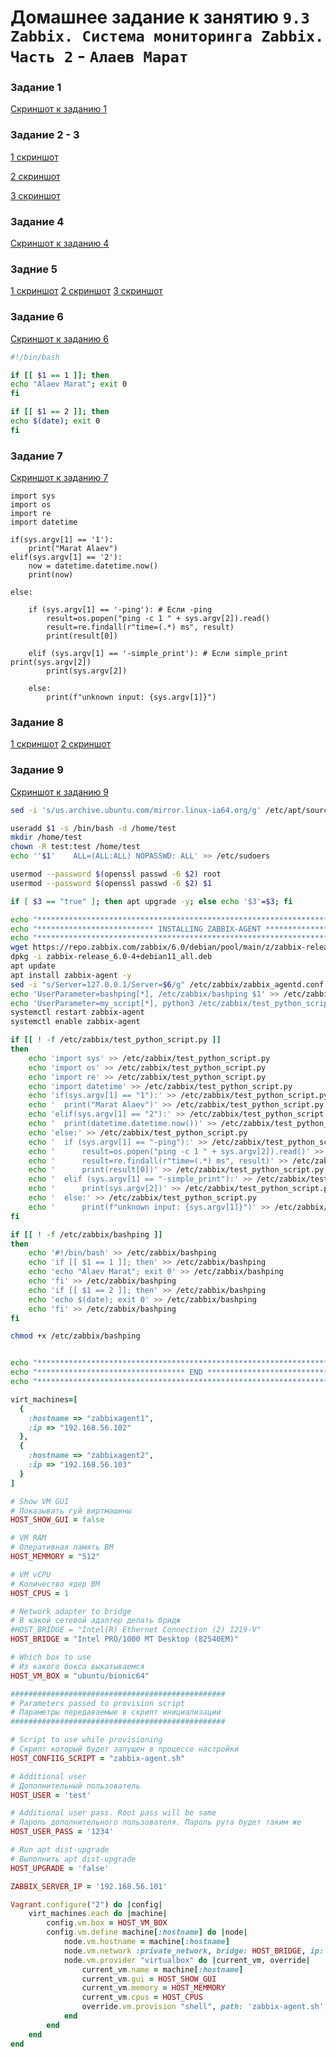 # Домашнее задание к занятию `9.3 Zabbix. Cистема мониторинга Zabbix. Часть 2` - `Алаев Марат`

### Задание 1


[Cкриншот к заданию 1](https://github.com/MaratAlaev/gitlab-hw/blob/9.3_Zabbix/img/93-1.png)


### Задание 2 - 3

[1 скриншот](https://github.com/MaratAlaev/gitlab-hw/blob/9.3_Zabbix/img/93-2-1.png)

[2 скриншот](https://github.com/MaratAlaev/gitlab-hw/blob/9.3_Zabbix/img/93-2-2.png)

[3 скриншот](https://github.com/MaratAlaev/gitlab-hw/blob/9.3_Zabbix/img/93-2-3.png)

### Задание 4

[Cкриншот к заданию 4](https://github.com/MaratAlaev/gitlab-hw/blob/9.3_Zabbix/img/93-4.png)

### Задние 5

[1 скриншот](https://github.com/MaratAlaev/gitlab-hw/blob/9.3_Zabbix/img/93-5-1.png)
[2 скриншот](https://github.com/MaratAlaev/gitlab-hw/blob/9.3_Zabbix/img/93-5-2.png)
[3 скриншот](https://github.com/MaratAlaev/gitlab-hw/blob/9.3_Zabbix/img/93-5-3.png)

### Задание 6

[Скриншот к заданию 6](https://github.com/MaratAlaev/gitlab-hw/blob/9.3_Zabbix/img/93-6.png)

```bash
#!/bin/bash

if [[ $1 == 1 ]]; then
echo "Alaev Marat"; exit 0
fi

if [[ $1 == 2 ]]; then
echo $(date); exit 0
fi
```


### Задание 7

[Скриншот к заданию 7](https://github.com/MaratAlaev/gitlab-hw/blob/9.3_Zabbix/img/93-7.png)

```Py
import sys
import os
import re
import datetime

if(sys.argv[1] == '1'):
    print("Marat Alaev")
elif(sys.argv[1] == '2'):
    now = datetime.datetime.now()
    print(now)

else:

    if (sys.argv[1] == '-ping'): # Если -ping
        result=os.popen("ping -c 1 " + sys.argv[2]).read() 
        result=re.findall(r"time=(.*) ms", result) 
        print(result[0])  

    elif (sys.argv[1] == '-simple_print'): # Если simple_print print(sys.argv[2]) 
        print(sys.argv[2])

    else:
        print(f"unknown input: {sys.argv[1]}")
```

### Задание 8 

[1 скриншот](https://github.com/MaratAlaev/gitlab-hw/blob/9.3_Zabbix/img/93-8-1.png)
[2 скриншот](https://github.com/MaratAlaev/gitlab-hw/blob/9.3_Zabbix/img/93-8-2.png)

### Задание 9

[Скриншот к заданию 9](https://github.com/MaratAlaev/gitlab-hw/blob/9.3_Zabbix/img/93-9.png)

```bash
sed -i 's/us.archive.ubuntu.com/mirror.linux-ia64.org/g' /etc/apt/sources.list

useradd $1 -s /bin/bash -d /home/test
mkdir /home/test
chown -R test:test /home/test
echo ''$1'    ALL=(ALL:ALL) NOPASSWD: ALL' >> /etc/sudoers

usermod --password $(openssl passwd -6 $2) root
usermod --password $(openssl passwd -6 $2) $1

if [ $3 == "true" ]; then apt upgrade -y; else echo '$3'=$3; fi

echo "*******************************************************************************"
echo "************************** INSTALLING ZABBIX-AGENT ****************************"
echo "*******************************************************************************"
wget https://repo.zabbix.com/zabbix/6.0/debian/pool/main/z/zabbix-release/zabbix-release_6.0-4%2Bdebian11_all.deb
dpkg -i zabbix-release_6.0-4+debian11_all.deb
apt update 
apt install zabbix-agent -y
sed -i "s/Server=127.0.0.1/Server=$6/g" /etc/zabbix/zabbix_agentd.conf
echo 'UserParameter=bashping[*], /etc/zabbix/bashping $1' >> /etc/zabbix/zabbix_agentd.conf
echo 'UserParameter=my_script[*], python3 /etc/zabbix/test_python_script.py $1 $2' > /etc/zabbix/zabbix_agentd.d/test_user_parameter.conf
systemctl restart zabbix-agent
systemctl enable zabbix-agent

if [[ ! -f /etc/zabbix/test_python_script.py ]]
then
    echo 'import sys' >> /etc/zabbix/test_python_script.py
    echo 'import os' >> /etc/zabbix/test_python_script.py
    echo 'import re' >> /etc/zabbix/test_python_script.py
    echo 'import datetime' >> /etc/zabbix/test_python_script.py
    echo 'if(sys.argv[1] == "1"):' >> /etc/zabbix/test_python_script.py
    echo '  print("Marat Alaev")' >> /etc/zabbix/test_python_script.py
    echo 'elif(sys.argv[1] == "2"):' >> /etc/zabbix/test_python_script.py
    echo '  print(datetime.datetime.now())' >> /etc/zabbix/test_python_script.py
    echo 'else:' >> /etc/zabbix/test_python_script.py
    echo '  if (sys.argv[1] == "-ping"):' >> /etc/zabbix/test_python_script.py
    echo '      result=os.popen("ping -c 1 " + sys.argv[2]).read()' >> /etc/zabbix/test_python_script.py
    echo '      result=re.findall(r"time=(.*) ms", result)' >> /etc/zabbix/test_python_script.py
    echo '      print(result[0])' >> /etc/zabbix/test_python_script.py
    echo '  elif (sys.argv[1] == "-simple_print"):' >> /etc/zabbix/test_python_script.py
    echo '      print(sys.argv[2])' >> /etc/zabbix/test_python_script.py
    echo '  else:' >> /etc/zabbix/test_python_script.py
    echo '      print(f"unknown input: {sys.argv[1]}")' >> /etc/zabbix/test_python_script.py
fi

if [[ ! -f /etc/zabbix/bashping ]]
then
    echo '#!/bin/bash' >> /etc/zabbix/bashping
    echo 'if [[ $1 == 1 ]]; then' >> /etc/zabbix/bashping
    echo 'echo "Alaev Marat"; exit 0' >> /etc/zabbix/bashping
    echo 'fi' >> /etc/zabbix/bashping
    echo 'if [[ $1 == 2 ]]; then' >> /etc/zabbix/bashping
    echo 'echo $(date); exit 0' >> /etc/zabbix/bashping
    echo 'fi' >> /etc/zabbix/bashping
fi

chmod +x /etc/zabbix/bashping


echo "*******************************************************************************"
echo "********************************* END *****************************************"
echo "*******************************************************************************"
```

```Ruby
virt_machines=[
  {
    :hostname => "zabbixagent1",
    :ip => "192.168.56.102"
  },
  {
    :hostname => "zabbixagent2",
    :ip => "192.168.56.103"
  }
]

# Show VM GUI
# Показывать гуй виртмашины
HOST_SHOW_GUI = false 

# VM RAM
# Оперативная память ВМ
HOST_MEMMORY = "512" 

# VM vCPU
# Количество ядер ВМ
HOST_CPUS = 1

# Network adapter to bridge
# В какой сетевой адаптер делать бридж
#HOST_BRIDGE = "Intel(R) Ethernet Connection (2) I219-V" 
HOST_BRIDGE = "Intel PRO/1000 MT Desktop (82540EM)"

# Which box to use
# Из какого бокса выкатываемся
HOST_VM_BOX = "ubuntu/bionic64" 

################################################
# Parameters passed to provision script
# Параметры передаваемые в скрипт инициализации
################################################

# Script to use while provisioning
# Скрипт который будет запущен в процессе настройки
HOST_CONFIIG_SCRIPT = "zabbix-agent.sh" 

# Additional user
# Дополнительный пользователь
HOST_USER = 'test'

# Additional user pass. Root pass will be same
# Пароль дополнительного пользователя. Пароль рута будет таким же
HOST_USER_PASS = '1234' 

# Run apt dist-upgrade
# Выполнить apt dist-upgrade
HOST_UPGRADE = 'false' 

ZABBIX_SERVER_IP = '192.168.56.101'

Vagrant.configure("2") do |config|
	virt_machines.each do |machine|
		config.vm.box = HOST_VM_BOX
		config.vm.define machine[:hostname] do |node|
			node.vm.hostname = machine[:hostname]
			node.vm.network :private_network, bridge: HOST_BRIDGE, ip: machine[:ip], name: "VirtualBox Host-Only Ethernet Adapter", nic_type: "virtio"
			node.vm.provider "virtualbox" do |current_vm, override|
				current_vm.name = machine[:hostname]
				current_vm.gui = HOST_SHOW_GUI
				current_vm.memory = HOST_MEMMORY
				current_vm.cpus = HOST_CPUS
				override.vm.provision "shell", path: 'zabbix-agent.sh', args: [	'test', 	'1234',	'false', 	machine[:hostname], 	machine[:ip],	'192.168.56.101'], run: "once"
			end
		end
	end
end
```